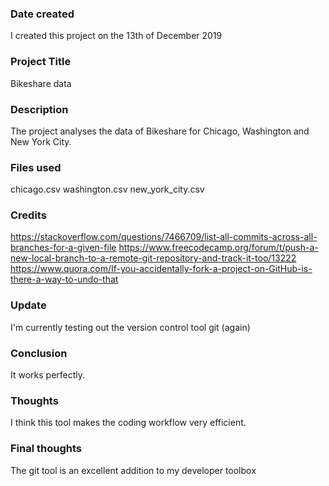 ### Date created
I created this project on the 13th of December 2019

### Project Title
Bikeshare data

### Description
The project analyses the data of Bikeshare for Chicago, Washington and New York City.

### Files used
chicago.csv
washington.csv
new_york_city.csv

### Credits
https://stackoverflow.com/questions/7466709/list-all-commits-across-all-branches-for-a-given-file
https://www.freecodecamp.org/forum/t/push-a-new-local-branch-to-a-remote-git-repository-and-track-it-too/13222
https://www.quora.com/If-you-accidentally-fork-a-project-on-GitHub-is-there-a-way-to-undo-that

### Update
I'm currently testing out the version control tool git (again)

### Conclusion
It works perfectly.

### Thoughts
I think this tool makes the coding workflow very efficient.

### Final thoughts
The git tool is an excellent addition to my developer toolbox